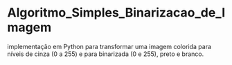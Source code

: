 # Algoritmo_Simples_Binarizacao_de_Imagem
 implementação em Python para transformar uma imagem colorida para níveis de cinza (0 a 255) e para binarizada (0 e 255), preto e branco.
